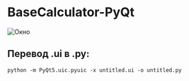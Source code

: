 # BaseCalculator-PyQt
![Окно](https://user-images.githubusercontent.com/40773960/109616429-2db9a380-7b46-11eb-9205-fa9d43efa475.png)

## Перевод .ui в .py:

`python -m PyQt5.uic.pyuic -x untitled.ui -o untitled.py` 
